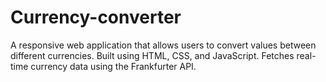 # Currency-converter
A responsive web application that allows users to convert values between different currencies.  Built using HTML, CSS, and JavaScript. Fetches real-time currency data using the Frankfurter API.

